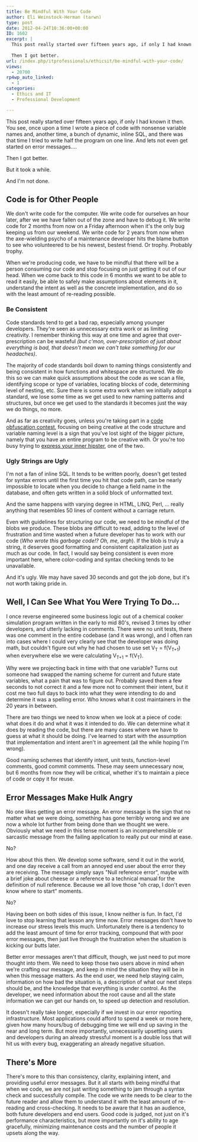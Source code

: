 ```yaml
---
title: Be Mindful With Your Code
author: Eli Weinstock-Herman (tarwn)
type: post
date: 2012-04-24T10:36:00+00:00
ID: 1602
excerpt: |
  This post really started over fifteen years ago, if only I had known it then. You see, once upon a time I wrote a piece of code with nonsense variable names and, another time, a bunch of dynamic, inline SQL, and there was that time I tried to write half the program on one line. And lets not even get started on error messages....
  
  Then I got better.
url: /index.php/itprofessionals/ethicsit/be-mindful-with-your-code/
views:
  - 20700
rp4wp_auto_linked:
  - 1
categories:
  - Ethics and IT
  - Professional Development

---
```

This post really started over fifteen years ago, if only I had known it then. You see, once upon a time I wrote a piece of code with nonsense variable names and, another time, a bunch of dynamic, inline SQL, and there was that time I tried to write half the program on one line. And lets not even get started on error messages....

Then I got better.

But it took a while.

And I'm not done.

## Code is for Other People

We don't write code for the computer. We write code for ourselves an hour later, after we we have fallen out of the zone and have to debug it. We write code for 2 months from now on a Friday afternoon when it's the only bug keeping us from our weekend. We write code for 2 years from now when the axe-wielding psycho of a maintenance developer hits the blame button to see who volunteered to be his newest, bestest friend. Or trophy. Probably trophy.

When we're producing code, we have to be mindful that there will be a person consuming our code and stop focusing on just getting it out of our head. When we come back to this code in 6 months we want to be able to read it easily, be able to safely make assumptions about elements in it, understand the intent as well as the concrete implementation, and do so with the least amount of re-reading possible. 

### Be Consistent

Code standards tend to get a bad rap, especially among younger developers. They're seen as unnecessary extra work or as limiting creativity. I remember thinking this way at one time and agree that over-prescription can be wasteful _(but c'mon, over-prescription of just about everything is bad, that doesn't mean we can't take something for our headaches)_.

The majority of code standards boil down to naming things consistently and being consistent in how functions and whitespace are structured. We do this so we can make quick assumptions about the code as we scan a file, identifying scope or type of variables, locating blocks of code, determining level of nesting, etc. Sure there is some extra work when we initially adopt a standard, we lose some time as we get used to new naming patterns and structures, but once we get used to the standards it becomes just the way we do things, no more. 

And as far as creativity goes, unless you're taking part in a [code obfuscation contest][1], focusing on being creative at the code structure and variable naming level is a sign that you've lost sight of the bigger picture, namely that you have an entire program to be creative with. Or you're too busy trying to [express your inner hipster][2], one of the two.

### Ugly Strings are Ugly

I'm not a fan of inline SQL. It tends to be written poorly, doesn't get tested for syntax errors until the first time you hit that code path, can be nearly impossible to locate when you decide to change a field name in the database, and often gets written in a solid block of unformatted text.

And the same happens with varying degree in HTML, LINQ, Perl, ... really anything that resembles 50 lines of content without a carriage return.

Even with guidelines for structuring our code, we need to be mindful of the blobs we produce. These blobs are difficult to read, adding to the level of frustration and time wasted when a future developer has to work with our code (_Who wrote this garbage code!? Oh, me, argh_). If the blob is truly a string, it deserves good formatting and consistent capitalization just as much as our code. In fact, I would say being consistent is even more important here, where color-coding and syntax checking tends to be unavailable.

And it's ugly. We may have saved 30 seconds and got the job done, but it's not worth taking pride in.

## Well, I Can See What You Were Trying To Do...

I once reverse engineered some business logic out of a chemical cooker simulation program written in the early to mid 80's, revised 3 times by other developers, and utterly lacking in comments. There were no unit tests, there was one comment in the entire codebase (and it was wrong), and I often ran into cases where I could very clearly see that the developer was doing math, but couldn't figure out why he had chosen to use set V<sub>T</sub> = f(V<sub>T+1</sub>) when everywhere else we were calculating V<sub>T+1</sub> = f(V<sub>T</sub>). 

Why were we projecting back in time with that one variable? Turns out someone had swapped the naming scheme for current and future state variables, what a pain that was to figure out. Probably saved them a few seconds to not correct it and a few more not to comment their intent, but it cost me two full days to back into what they were intending to do and determine it was a spelling error. Who knows what it cost maintainers in the 20 years in between.

There are two things we need to know when we look at a piece of code: what does it do and what it was it intended to do. We can determine what it does by reading the code, but there are many cases where we have to guess at what it should be doing. I've learned to start with the assumption that implementation and intent aren't in agreement (all the while hoping I'm wrong).

Good naming schemes that identify intent, unit tests, function-level comments, good commit comments. These may seem unnecessary now, but 6 months from now they will be critical, whether it's to maintain a piece of code or copy it for reuse.

## Error Messages Make Hulk Angry

No one likes getting an error message. An error message is the sign that no matter what we were doing, something has gone terribly wrong and we are now a whole lot further from being done than we thought we were. Obviously what we need in this tense moment is an incomprehensible or sarcastic message from the failing application to really put our mind at ease.

No?

How about this then. We develop some software, send it out in the world, and one day receive a call from an annoyed end user about the error they are receiving. The message simply says "Null reference error", maybe with a brief joke about cheese or a reference to a technical manual for the definition of null reference. Because we all love those "oh crap, I don't even know where to start" moments.

No?

Having been on both sides of this issue, I know neither is fun. In fact, I'd love to stop learning that lesson any time now. Error messages don't have to increase our stress levels this much. Unfortunately there is a tendency to add the least amount of time for error tracking, compound that with poor error messages, then just live through the frustration when the situation is kicking our butts later. 

Better error messages aren't that difficult, though, we just need to put more thought into them. We need to keep those two users above in mind when we're crafting our message, and keep in mind the situation they will be in when this message matters. As the end user, we need help staying calm, information on how bad the situation is, a description of what our next steps should be, and the knowledge that everything is under control. As the developer, we need information about the root cause and all the state information we can get our hands on, to speed up detection and resolution.

It doesn't really take longer, especially if we invest in our error reporting infrastructure. Most applications could afford to spend a week or more here, given how many hours/bug of debugging time we will end up saving in the near and long term. But more importantly, unnecessarily upsetting users and developers during an already stressful moment is a double loss that will hit us with every bug, exaggerating an already negative situation.

## There's More

There's more to this than consistency, clarity, explaining intent, and providing useful error messages. But it all starts with being mindful that when we code, we are not just writing something to jam through a syntax check and successfully compile. The code we write needs to be clear to the future reader and allow them to understand it with the least amount of re-reading and cross-checking. It needs to be aware that it has an audience, both future developers and end users. Good code is judged, not just on it's performance characteristics, but more importantly on it's ability to age gracefully, minimizing maintenance costs and the number of people it upsets along the way.

 [1]: http://blog.aerojockey.com/post/iocccsim "Plane-shaped flight simulator"
 [2]: https://github.com/twitter/bootstrap/issues/3057 "In case you missed the semicolon madness"